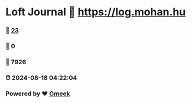# Loft Journal :link: https://log.mohan.hu 
### :page_facing_up: [23](https://log.mohan.hu/tag.html) 
### :speech_balloon: 0 
### :hibiscus: 7926 
### :alarm_clock: 2024-08-18 04:22:04 
### Powered by :heart: [Gmeek](https://github.com/Meekdai/Gmeek)
